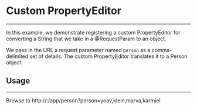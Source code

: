 # Custom PropertyEditor
---

In this example, we demonstrate registering a custom PropertyEditor for converting a String that we take in a @RequestParam
to an object.

We pass in the URL a request parameter named `person` as a comma-delimited set of details.
The custom PropertyEditor translates it to a Person object.

## Usage
----

Browse to http://<host>:<port>/app/person?person=yoav,klein,marva,karmiel

